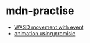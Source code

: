 # mdn-practise
* [WASD movement with event](https://liang799.github.io/mdn-practise/event/events2-download.html)
* [animation using promisie](https://liang799.github.io/mdn-practise/async/)
